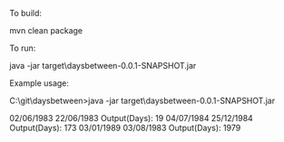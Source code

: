 To build:

mvn clean package

To run:

java -jar target\daysbetween-0.0.1-SNAPSHOT.jar

Example usage:

C:\git\daysbetween>java -jar target\daysbetween-0.0.1-SNAPSHOT.jar

02/06/1983 22/06/1983
Output(Days): 19
04/07/1984 25/12/1984
Output(Days): 173
03/01/1989 03/08/1983
Output(Days): 1979